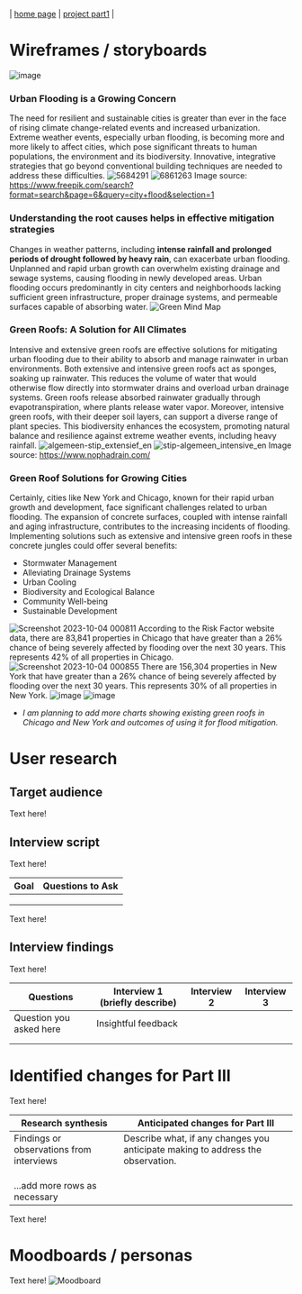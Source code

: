 | [home page](https://lasariial.github.io/DataVizByLaura/) | [project part1](FinalProject_P1.md) |

# Wireframes / storyboards
![image](https://github.com/LasariiaL/DataVizByLaura/assets/143854825/6b17330d-51da-4c3e-950c-8eac62aabede)

### Urban Flooding is a Growing Concern
The need for resilient and sustainable cities is greater than ever in the face of rising climate change-related events and increased urbanization. Extreme weather events, especially urban flooding, is becoming more and more likely to affect cities, which pose significant threats to human populations, the environment and its biodiversity. Innovative, integrative strategies that go beyond conventional building techniques are needed to address these difficulties.
![5684291](https://github.com/LasariiaL/DataVizByLaura/assets/143854825/157430f4-f960-4d06-8761-a0a106d67853)
![6861263](https://github.com/LasariiaL/DataVizByLaura/assets/143854825/f9771faf-8b49-4f3d-905c-24d4e157827d)
Image source: https://www.freepik.com/search?format=search&page=6&query=city+flood&selection=1

### Understanding the root causes helps in effective mitigation strategies
Changes in weather patterns, including **intense rainfall and prolonged periods of drought followed by heavy rain**, can exacerbate urban flooding. Unplanned and rapid urban growth can overwhelm existing drainage and sewage systems, causing flooding in newly developed areas. Urban flooding occurs predominantly in city centers and neighborhoods lacking sufficient green infrastructure, proper drainage systems, and permeable surfaces capable of absorbing water.
![Green Mind Map](https://github.com/LasariiaL/DataVizByLaura/assets/143854825/4508d0d2-6e86-4261-824f-3e67ff9d558d)

### Green Roofs: A Solution for All Climates
Intensive and extensive green roofs are effective solutions for mitigating urban flooding due to their ability to absorb and manage rainwater in urban environments. Both extensive and intensive green roofs act as sponges, soaking up rainwater. This reduces the volume of water that would otherwise flow directly into stormwater drains and overload urban drainage systems. Green roofs release absorbed rainwater gradually through evapotranspiration, where plants release water vapor. Moreover, intensive green roofs, with their deeper soil layers, can support a diverse range of plant species. This biodiversity enhances the ecosystem, promoting natural balance and resilience against extreme weather events, including heavy rainfall.
![algemeen-stip_extensief_en](https://github.com/LasariiaL/DataVizByLaura/assets/143854825/ca83e86e-5bf0-4db5-8ec9-1a56c0ded2bf)
![stip-algemeen_intensive_en](https://github.com/LasariiaL/DataVizByLaura/assets/143854825/db88c017-cb4b-44bd-994f-afee712a59f1)
Image source: https://www.nophadrain.com/

### Green Roof Solutions for Growing Cities
Certainly, cities like New York and Chicago, known for their rapid urban growth and development, face significant challenges related to urban flooding. The expansion of concrete surfaces, coupled with intense rainfall and aging infrastructure, contributes to the increasing incidents of flooding. Implementing solutions such as extensive and intensive green roofs in these concrete jungles could offer several benefits:
- Stormwater Management
- Alleviating Drainage Systems
- Urban Cooling
- Biodiversity and Ecological Balance
- Community Well-being
- Sustainable Development

![Screenshot 2023-10-04 000811](https://github.com/LasariiaL/DataVizByLaura/assets/143854825/57df4249-8ed5-40b0-bf5d-d110cb3e7737)
According to the Risk Factor website data, there are 83,841 properties in Chicago that have greater than a 26% chance of being severely affected by flooding over the next 30 years. This represents 42% of all properties in Chicago.
![Screenshot 2023-10-04 000855](https://github.com/LasariiaL/DataVizByLaura/assets/143854825/fe6d3b2e-d72d-4693-8ee7-4534c5785df7)
There are 156,304 properties in New York that have greater than a 26% chance of being severely affected by flooding over the next 30 years. This represents 30% of all properties in New York.
![image](https://github.com/LasariiaL/DataVizByLaura/assets/143854825/1c44fb10-b3cc-4fa3-90a5-e58241b65e9b)
![image](https://github.com/LasariiaL/DataVizByLaura/assets/143854825/a3f7b6a7-db36-404d-9446-87ac869fabbc)
- *I am planning to add more charts showing existing green roofs in Chicago and New York and outcomes of using it for flood mitigation.*

# User research 

## Target audience
Text here!

## Interview script
Text here!

| Goal | Questions to Ask |
|------|------------------|
|      |                  |
|      |                  |
|      |                  |

Text here!

## Interview findings
Text here!

| Questions               | Interview 1 (briefly describe) | Interview 2 | Interview 3 |
|-------------------------|--------------------------------|-------------|-------------|
| Question you asked here | Insightful feedback            |             |             |
|                         |                                |             |             |
|                         |                                |             |             |

# Identified changes for Part III
Text here!

| Research synthesis                       | Anticipated changes for Part III                                                |
|------------------------------------------|---------------------------------------------------------------------------------|
| Findings or observations from interviews | Describe what, if any changes you anticipate making to address the observation. |
|                                          |                                                                                 |
|                                          |                                                                                 |
|                                          |                                                                                 |
| ...add more rows as necessary            |                                                                                 |

Text here!

# Moodboards / personas
Text here!
![Moodboard](https://github.com/LasariiaL/DataVizByLaura/assets/143854825/adcaaa35-ef69-4fef-8c9b-e79b59b605aa)

